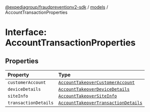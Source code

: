 [@expediagroup/fraudpreventionv2-sdk](../../index.md) / [models](../index.md) / AccountTransactionProperties

# Interface: AccountTransactionProperties

## Properties

| Property | Type |
| :------ | :------ |
| `customerAccount` | [`AccountTakeoverCustomerAccount`](../classes/AccountTakeoverCustomerAccount.md) |
| `deviceDetails` | [`AccountTakeoverDeviceDetails`](../classes/AccountTakeoverDeviceDetails.md) |
| `siteInfo` | [`AccountTakeoverSiteInfo`](../classes/AccountTakeoverSiteInfo.md) |
| `transactionDetails` | [`AccountTakeoverTransactionDetails`](../classes/AccountTakeoverTransactionDetails.md) |
